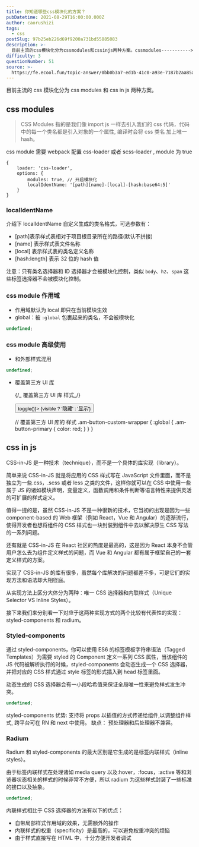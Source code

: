 ```yaml
---
title: 你知道哪些css模块化的方案？
pubDatetime: 2021-08-29T16:00:00.000Z
author: caorushizi
tags:
  - css
postSlug: 97b25eb226d69f9200a731bd55885083
description: >-
  目前主流的css模块化分为cssmodules和cssinjs两种方案。cssmodules----------->CSSModules指的是我们像importjs一样去引入我们的css代码，代码中的
difficulty: 3
questionNumber: 51
source: >-
  https://fe.ecool.fun/topic-answer/0bb0b3a7-ed1b-41c0-a93e-7187b2aa85a8?orderBy=updateTime&order=desc&tagId=11
---
```


目前主流的 css 模块化分为 css modules 和 css in js 两种方案。

## css modules

> CSS Modules 指的是我们像 import js 一样去引入我们的 css 代码，代码中的每一个类名都是引入对象的一个属性, 编译时会将 css 类名 加上唯一 hash。

css module 需要 webpack 配置 css-loader 或者 scss-loader , module 为 true

    {
        loader: 'css-loader',
        options: {
            modules: true, // 开启模块化
            localIdentName: '[path][name]-[local]-[hash:base64:5]'
        }
    }

### localIdentName

介绍下 localIdentName 自定义生成的类名格式，可选参数有：

- \[path\]表示样式表相对于项目根目录所在的路径(默认不拼接)
- \[name\] 表示样式表文件名称
- \[local\] 表示样式表的类名定义名称
- \[hash:length\] 表示 32 位的 hash 值

注意：只有类名选择器和 ID 选择器才会被模块化控制，类似 `body`、`h2`、`span` 这些标签选择器不会被模块化控制。

### css module 作用域

- 作用域默认为 local 即只在当前模块生效
- global：被 `:global` 包裹起来的类名，不会被模块化

```typescript
undefined;
```

### css module 高级使用

- 和外部样式混用

```typescript
undefined;
```

- 覆盖第三方 UI 库

  {/_ 覆盖第三方 UI 库 样式_/}
  <div className={styles1['am-button-custom-wrapper']}>
    <Button type={'primary'} onClick={() => toggle()}>
       {visible ? '隐藏' : '显示'}
    </Button>
  </div>

  // 覆盖第三方 UI 库的 样式
  .am-button-custom-wrapper {
  :global {
  .am-button-primary {
  color: red;
  }
  }
  }

## css in js

CSS-in-JS 是一种技术（technique），而不是一个具体的库实现（library）。

简单来说 CSS-in-JS 就是将应用的 CSS 样式写在 JavaScript 文件里面，而不是独立为一些.css，.scss 或者 less 之类的文件，这样你就可以在 CSS 中使用一些属于 JS 的诸如模块声明，变量定义，函数调用和条件判断等语言特性来提供灵活的可扩展的样式定义。

值得一提的是，虽然 CSS-in-JS 不是一种很新的技术，它当初的出现是因为一些 component-based 的 Web 框架（例如 React，Vue 和 Angular）的逐渐流行，使得开发者也想将组件的 CSS 样式也一块封装到组件中去以解决原生 CSS 写法的一系列问题。

还有就是 CSS-in-JS 在 React 社区的热度是最高的，这是因为 React 本身不会管用户怎么去为组件定义样式的问题，而 Vue 和 Angular 都有属于框架自己的一套定义样式的方案。

实现了 CSS-in-JS 的库有很多，虽然每个库解决的问题都差不多，可是它们的实现方法和语法却大相径庭。

从实现方法上区分大体分为两种：唯一 CSS 选择器和内联样式（Unique Selector VS Inline Styles）。

接下来我们来分别看一下对应于这两种实现方式的两个比较有代表性的实现：styled-components 和 radium。

### Styled-components

通过 styled-components，你可以使用 ES6 的标签模板字符串语法（Tagged Templates）为需要 styled 的 Component 定义一系列 CSS 属性，当该组件的 JS 代码被解析执行的时候，styled-components 会动态生成一个 CSS 选择器，并把对应的 CSS 样式通过 style 标签的形式插入到 head 标签里面。

动态生成的 CSS 选择器会有一小段哈希值来保证全局唯一性来避免样式发生冲突。

```typescript
undefined;
```

styled-components 优势: 支持将 props 以插值的方式传递给组件,以调整组件样式, 跨平台可在 RN 和 next 中使用。 缺点： 预处理器和后处理器不兼容。

### Radium

Radium 和 styled-components 的最大区别是它生成的是标签内联样式（inline styles）。

由于标签内联样式在处理诸如 media query 以及:hover，:focus，:active 等和浏览器状态相关的样式的时候非常不方便，所以 radium 为这些样式封装了一些标准的接口以及抽象。

```typescript
undefined;
```

内联样式相比于 CSS 选择器的方法有以下的优点：

- 自带局部样式作用域的效果，无需额外的操作
- 内联样式的权重（specificity）是最高的，可以避免权重冲突的烦恼
- 由于样式直接写在 HTML 中，十分方便开发者调试
